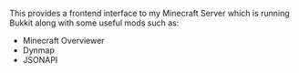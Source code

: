 This provides a frontend interface to my Minecraft Server which is running Bukkit along with some useful mods such as:

 - Minecraft Overviewer
 - Dynmap
 - JSONAPI
